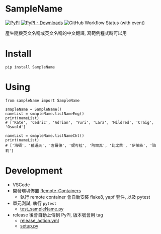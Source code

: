 # SampleName
[![PyPI](https://img.shields.io/pypi/v/SampleName?color=%2334D058&label=pypi%20package)](https://pypi.org/project/SampleName/)
[![PyPI - Downloads](https://img.shields.io/pypi/dm/SampleName.svg)](https://pypi.org/project/SampleName/)
![GitHub Workflow Status (with event)](https://img.shields.io/github/actions/workflow/status/8loser/SampleName/push_test.yml)

產生隨機英文名稱或英文名稱的中文翻譯, 寫範例程式時可以用


# Install
```
pip install SampleName
```

# Using

```
from sampleName import SampleName

smapleName = SampleName()
nameList = smapleName.listNameEng()
print(nameList)
# ['Kate', 'Cedric', 'Adrian', 'Yuri', 'Lara', 'Mildred', 'Craig', 'Oswald']

nameList = smapleName.listNameCht()
print(nameList)
# ['海頓', '藍道夫', '吉羅德', '妮可拉', '阿爾瓦', '比尤萊', '伊蒂絲', '珀莉']
```

# Development

 - VSCode
 - 開發環境佈置 [Remote-Containers](https://8loser.github.io/2022/05/13/Remote-Containers/)
   - 執行 remote container 會自動安裝 flake8, yapf 套件, 以及 pytest
 - 單元測試, 執行 `pytest`
   - [test_sampleName.py](https://github.com/8loser/SampleName/blob/main/tests/test_sampleName.py)
 - release 後會自動上傳到 PyPI, 版本號會用 tag
   - [release_action.yml](https://github.com/8loser/SampleName/blob/main/.github/workflows/release_action.yml)
   - [setup.py](https://github.com/8loser/SampleName/blob/main/setup.py)